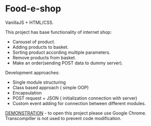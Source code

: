 # Food-e-shop

VanillaJS + HTML/CSS. 

This project has base functionality of internet shop: 
- Carousel of product. 
- Adding products to basket.
- Sorting product according multiple parameters. 
- Remove products from basket.
- Make an order(sending POST data to dummy server).

Development approaches:
- Single module structuring 
- Class based approach ( simple OOP)
- Encapsulation 
- POST request + JSON ( initialization connection with server)
- Custom event adding for connection between different modules.


[DEMONSTRATION](https://peoplecanfly1.github.io/food-e-shop/)  - to open this project please use Google Chrome. Transcompiller is not used to prevent code modification.

